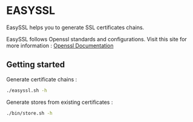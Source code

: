 # EASYSSL 

EasySSL helps you to generate SSL certificates chains.

EasySSL follows Openssl standards and configurations. Visit this site for more information :
[Openssl Documentation](https://jamielinux.com/docs/openssl-certificate-authority/create-the-root-pair.html)
    
## Getting started

Generate certificate chains :

```sh
./easyssl.sh -h
```

Generate stores from existing certificates :

```sh
./bin/store.sh -h
```
